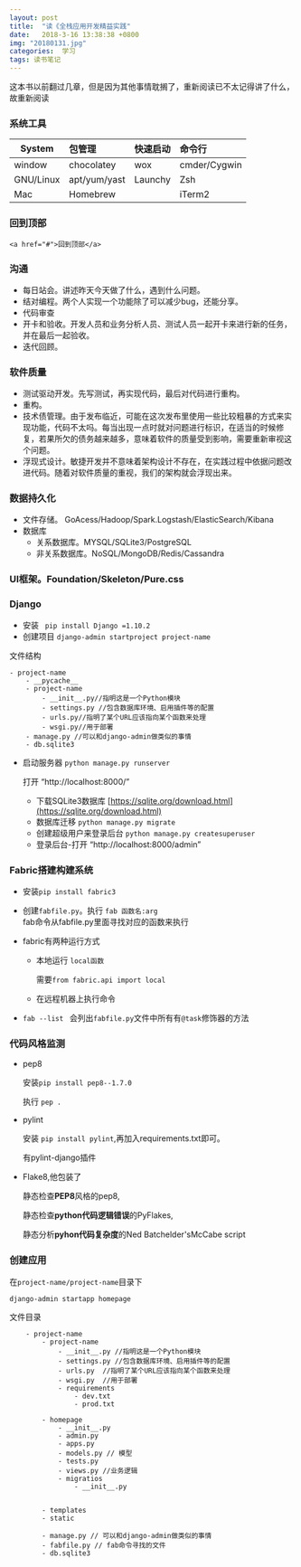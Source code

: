 ```yaml
---
layout: post
title:  "读《全栈应用开发精益实践"
date:   2018-3-16 13:38:38 +0800
img: "20180131.jpg"
categories:  学习
tags: 读书笔记 
---
```


这本书以前翻过几章，但是因为其他事情耽搁了，重新阅读已不太记得讲了什么，故重新阅读

###  系统工具

| System           |   包管理               |快速启动    | 命令行 |
| -----------------  | :------------------ | :---------------|:---------------|
| window | chocolatey      | wox         | cmder/Cygwin |       |
| GNU/Linux | apt/yum/yast | Launchy     | Zsh       |
| Mac    | Homebrew        |             | iTerm2    |

###  回到顶部
``<a href="#">回到顶部</a>``

### 沟通
- 每日站会。讲述昨天今天做了什么，遇到什么问题。
- 结对编程。两个人实现一个功能除了可以减少bug，还能分享。
- 代码审查
- 开卡和验收。开发人员和业务分析人员、测试人员一起开卡来进行新的任务，并在最后一起验收。
- 迭代回顾。

###  软件质量
- 测试驱动开发。先写测试，再实现代码，最后对代码进行重构。
- 重构。
- 技术债管理。由于发布临近，可能在这次发布里使用一些比较粗暴的方式来实现功能，代码不太吗。每当出现一点时就对问题进行标识，在适当的时候修复，若果所欠的债务越来越多，意味着软件的质量受到影响，需要重新审视这个问题。
- 浮现式设计。敏捷开发并不意味着架构设计不存在，在实践过程中依据问题改进代码。随着对软件质量的重视，我们的架构就会浮现出来。
###  数据持久化
- 文件存储。
GoAcess/Hadoop/Spark.Logstash/ElasticSearch/Kibana
- 数据库
    - 关系数据库。MYSQL/SQLite3/PostgreSQL
    - 非关系数据库。NoSQL/MongoDB/Redis/Cassandra

###  UI框架。Foundation/Skeleton/Pure.css
###  Django
- 安装
    `` pip install Django =1.10.2``
- 创建项目
    ``django-admin startproject project-name``

 文件结构
```
- project-name
    - __pycache__
    - project-name
        - __init__.py//指明这是一个Python模块
        - settings.py //包含数据库环境、启用插件等的配置
        - urls.py//指明了某个URL应该指向某个函数来处理
        - wsgi.py//用于部署
    - manage.py //可以和django-admin做类似的事情
    - db.sqlite3
```
- 启动服务器
    ``python manage.py runserver``
    
     打开 “http://localhost:8000/”
    - 下载SQLite3数据库 [https://sqlite.org/download.html](https://sqlite.org/download.html)
    - 数据库迁移
        ``python manage.py migrate``
    - 创建超级用户来登录后台
        ``python manage.py createsuperuser``
    - 登录后台-打开 “http://localhost:8000/admin”

###  Fabric搭建构建系统
- 安装``pip install fabric3``
- 创建``fabfile.py``。执行  ``fab 函数名:arg``    
fab命令从fabfile.py里面寻找对应的函数来执行
- fabric有两种运行方式
    - 本地运行 ``local函数``

        需要``from fabric.api import local``

    - 在远程机器上执行命令

- ``fab --list `` 会列出``fabfile.py``文件中所有有``@task``修饰器的方法
###  代码风格监测

- pep8 

    安装``pip install pep8--1.7.0``

    执行 ``pep .``
- pylint

    安装 ``pip install pylint``,再加入requirements.txt即可。

    有pylint-django插件
- Flake8,他包装了

    静态检查**PEP8**风格的pep8,

    静态检查**python代码逻辑错误**的PyFlakes, 

    静态分析**pyhon代码复杂度**的Ned Batchelder'sMcCabe script
 ### 创建应用

在``project-name/project-name``目录下

``django-admin startapp homepage``

文件目录
```
    - project-name          
        - project-name
            - __init__.py //指明这是一个Python模块
            - settings.py //包含数据库环境、启用插件等的配置
            - urls.py  //指明了某个URL应该指向某个函数来处理
            - wsgi.py  //用于部署
            - requirements
                - dev.txt
                - prod.txt

        - homepage 
            - __init__.py
            - admin.py
            - apps.py
            - models.py // 模型
            - tests.py
            - views.py //业务逻辑
            - migratios
                - __init__.py
                    

        - templates
        - static

        - manage.py // 可以和django-admin做类似的事情
        - fabfile.py // fab命令寻找的文件
        - db.sqlite3

```